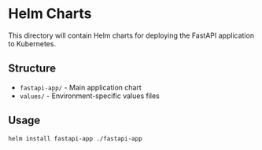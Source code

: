# Helm Charts

This directory will contain Helm charts for deploying the FastAPI application to Kubernetes.

## Structure
- `fastapi-app/` - Main application chart
- `values/` - Environment-specific values files

## Usage
```bash
helm install fastapi-app ./fastapi-app
```